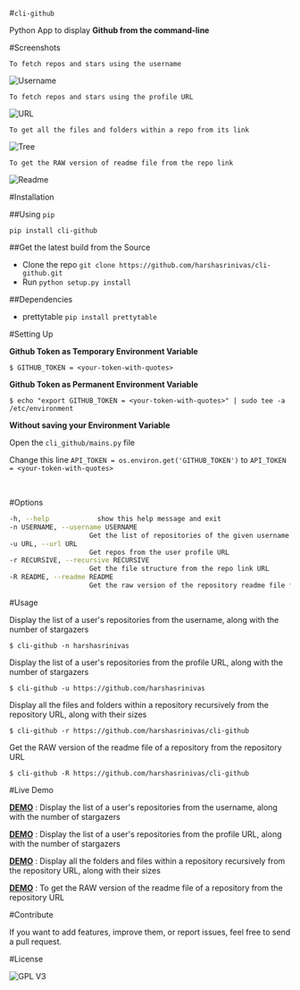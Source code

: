 #`cli-github`

Python App to display **Github from the command-line**

#Screenshots

`To fetch repos and stars using the username`

![Username](https://github.com/harshasrinivas/cli-github/blob/master/images/name.png)

`To fetch repos and stars using the profile URL`

![URL](https://github.com/harshasrinivas/cli-github/blob/master/images/url.png)

`To get all the files and folders within a repo from its link`

![Tree](https://github.com/harshasrinivas/cli-github/blob/master/images/tree.png)

`To get the RAW version of readme file from the repo link`

![Readme](https://github.com/harshasrinivas/cli-github/blob/master/images/readme.png)


#Installation

##Using `pip`

`pip install cli-github`

##Get the latest build from the Source

* Clone the repo `git clone https://github.com/harshasrinivas/cli-github.git`
* Run `python setup.py install`

##Dependencies

* prettytable `pip install prettytable`


#Setting Up

**Github Token as Temporary Environment Variable**

`$ GITHUB_TOKEN = <your-token-with-quotes>`

**Github Token as Permanent Environment Variable**

`$ echo "export GITHUB_TOKEN = <your-token-with-quotes>" | sudo tee -a /etc/environment`

**Without saving your Environment Variable**

Open the `cli_github/mains.py` file

Change this line `API_TOKEN = os.environ.get('GITHUB_TOKEN')` to `API_TOKEN = <your-token-with-quotes> `

<br>

#Options

```sh
-h, --help            show this help message and exit
-n USERNAME, --username USERNAME
                    Get the list of repositories of the given username
-u URL, --url URL 
                    Get repos from the user profile URL
-r RECURSIVE, --recursive RECURSIVE
                    Get the file structure from the repo link URL
-R README, --readme README
                    Get the raw version of the repository readme file from repo link URL
```



#Usage

Display the list of a user's repositories from the username, along with the number of stargazers

`$ cli-github -n harshasrinivas`

Display the list of a user's repositories from the profile URL, along with the number of stargazers

`$ cli-github -u https://github.com/harshasrinivas`

Display all the files and folders within a repository recursively from the repository URL, along with their sizes

`$ cli-github -r https://github.com/harshasrinivas/cli-github`

Get the RAW version of the readme file of a repository from the repository URL

`$ cli-github -R https://github.com/harshasrinivas/cli-github`


#Live Demo

[**DEMO**](http://showterm.io/aaa79dee63aad0695e304#fast) : Display the list of a user's repositories from the username, along with the number of stargazers

[**DEMO**](http://showterm.io/5dc39b7fc3d7244577d2f#fast) : Display the list of a user's repositories from the profile URL, along with the number of stargazers

[**DEMO**](http://showterm.io/99e16e6ae35727999eb23#fast) : Display all the folders and files within a repository recursively from the repository URL, along with their sizes

[**DEMO**](http://showterm.io/820b37fab14c7ed4cf7ff#fast) : To get the RAW version of the readme file of a repository from the repository URL


#Contribute

If you want to add features, improve them, or report issues, feel free to send a pull request.


#License

![GPL V3](https://raw.githubusercontent.com/harshasrinivas/cli-github/master/images/gpl.png)
